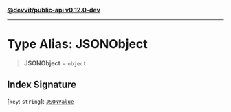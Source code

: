 [**@devvit/public-api v0.12.0-dev**](../README.md)

---

# Type Alias: JSONObject

> **JSONObject** = `object`

## Index Signature

\[`key`: `string`\]: [`JSONValue`](JSONValue.md)
